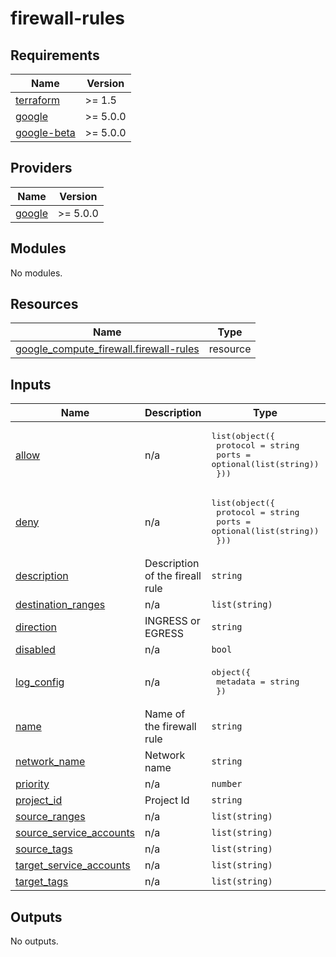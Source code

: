 # firewall-rules

<!-- BEGINNING OF PRE-COMMIT-TERRAFORM DOCS HOOK -->
## Requirements

| Name | Version |
|------|---------|
| <a name="requirement_terraform"></a> [terraform](#requirement\_terraform) | >= 1.5 |
| <a name="requirement_google"></a> [google](#requirement\_google) | >= 5.0.0 |
| <a name="requirement_google-beta"></a> [google-beta](#requirement\_google-beta) | >= 5.0.0 |

## Providers

| Name | Version |
|------|---------|
| <a name="provider_google"></a> [google](#provider\_google) | >= 5.0.0 |

## Modules

No modules.

## Resources

| Name | Type |
|------|------|
| [google_compute_firewall.firewall-rules](https://registry.terraform.io/providers/hashicorp/google/latest/docs/resources/compute_firewall) | resource |

## Inputs

| Name | Description | Type | Default | Required |
|------|-------------|------|---------|:--------:|
| <a name="input_allow"></a> [allow](#input\_allow) | n/a | <pre>list(object({<br>    protocol = string<br>    ports    = optional(list(string))<br>  }))</pre> | `[]` | no |
| <a name="input_deny"></a> [deny](#input\_deny) | n/a | <pre>list(object({<br>    protocol = string<br>    ports    = optional(list(string))<br>  }))</pre> | `[]` | no |
| <a name="input_description"></a> [description](#input\_description) | Description of the fireall rule | `string` | `null` | no |
| <a name="input_destination_ranges"></a> [destination\_ranges](#input\_destination\_ranges) | n/a | `list(string)` | `[]` | no |
| <a name="input_direction"></a> [direction](#input\_direction) | INGRESS or EGRESS | `string` | `"INGRESS"` | no |
| <a name="input_disabled"></a> [disabled](#input\_disabled) | n/a | `bool` | `null` | no |
| <a name="input_log_config"></a> [log\_config](#input\_log\_config) | n/a | <pre>object({<br>    metadata = string<br>  })</pre> | `null` | no |
| <a name="input_name"></a> [name](#input\_name) | Name of the firewall rule | `string` | n/a | yes |
| <a name="input_network_name"></a> [network\_name](#input\_network\_name) | Network name | `string` | n/a | yes |
| <a name="input_priority"></a> [priority](#input\_priority) | n/a | `number` | `null` | no |
| <a name="input_project_id"></a> [project\_id](#input\_project\_id) | Project Id | `string` | n/a | yes |
| <a name="input_source_ranges"></a> [source\_ranges](#input\_source\_ranges) | n/a | `list(string)` | `[]` | no |
| <a name="input_source_service_accounts"></a> [source\_service\_accounts](#input\_source\_service\_accounts) | n/a | `list(string)` | `[]` | no |
| <a name="input_source_tags"></a> [source\_tags](#input\_source\_tags) | n/a | `list(string)` | `[]` | no |
| <a name="input_target_service_accounts"></a> [target\_service\_accounts](#input\_target\_service\_accounts) | n/a | `list(string)` | `[]` | no |
| <a name="input_target_tags"></a> [target\_tags](#input\_target\_tags) | n/a | `list(string)` | `[]` | no |

## Outputs

No outputs.
<!-- END OF PRE-COMMIT-TERRAFORM DOCS HOOK -->
